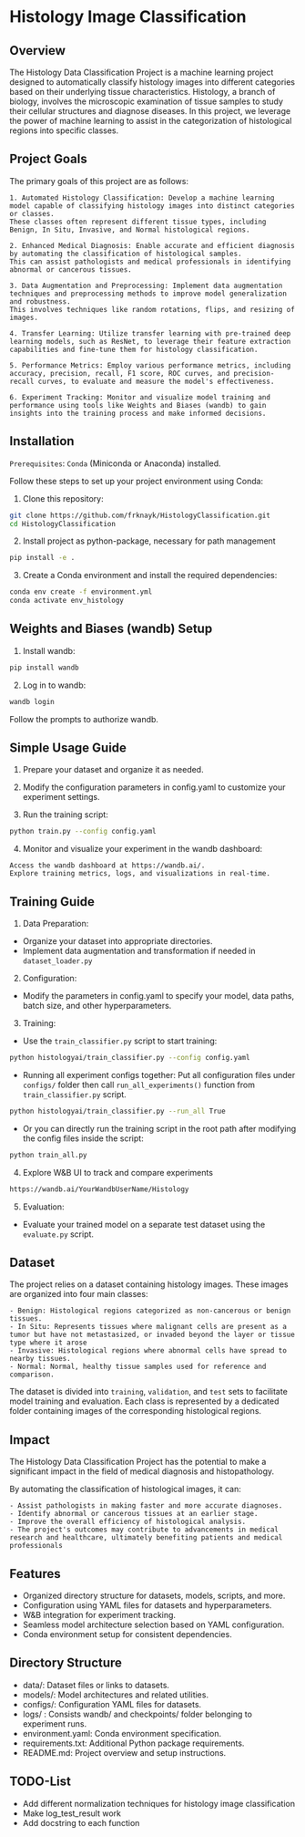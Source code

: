 # Histology Image Classification

## Overview

The Histology Data Classification Project is a machine learning project designed to automatically classify histology images into different categories based on their underlying tissue characteristics.
Histology, a branch of biology, involves the microscopic examination of tissue samples to study their cellular structures and diagnose diseases.
In this project, we leverage the power of machine learning to assist in the categorization of histological regions into specific classes.

## Project Goals

The primary goals of this project are as follows:

```text
1. Automated Histology Classification: Develop a machine learning model capable of classifying histology images into distinct categories or classes. 
These classes often represent different tissue types, including Benign, In Situ, Invasive, and Normal histological regions.

2. Enhanced Medical Diagnosis: Enable accurate and efficient diagnosis by automating the classification of histological samples. 
This can assist pathologists and medical professionals in identifying abnormal or cancerous tissues.

3. Data Augmentation and Preprocessing: Implement data augmentation techniques and preprocessing methods to improve model generalization and robustness. 
This involves techniques like random rotations, flips, and resizing of images.

4. Transfer Learning: Utilize transfer learning with pre-trained deep learning models, such as ResNet, to leverage their feature extraction capabilities and fine-tune them for histology classification.

5. Performance Metrics: Employ various performance metrics, including accuracy, precision, recall, F1 score, ROC curves, and precision-recall curves, to evaluate and measure the model's effectiveness.

6. Experiment Tracking: Monitor and visualize model training and performance using tools like Weights and Biases (wandb) to gain insights into the training process and make informed decisions.
```

## Installation

`Prerequisites`: `Conda` (Miniconda or Anaconda) installed.

Follow these steps to set up your project environment using Conda:

1. Clone this repository:

```bash
git clone https://github.com/frknayk/HistologyClassification.git
cd HistologyClassification
```

2. Install project as python-package, necessary for path management

```bash
pip install -e .
```

3. Create a Conda environment and install the required dependencies:

```bash
conda env create -f environment.yml
conda activate env_histology
```

## Weights and Biases (wandb) Setup

1. Install wandb:

```bash
pip install wandb
```

2. Log in to wandb:

```bash
wandb login
```

Follow the prompts to authorize wandb.

## Simple Usage Guide

1. Prepare your dataset and organize it as needed.

2. Modify the configuration parameters in config.yaml to customize your experiment settings.

3. Run the training script:

```bash
python train.py --config config.yaml
```

4. Monitor and visualize your experiment in the wandb dashboard:

```text
Access the wandb dashboard at https://wandb.ai/.
Explore training metrics, logs, and visualizations in real-time.
```

## Training Guide

1. Data Preparation:

- Organize your dataset into appropriate directories.
- Implement data augmentation and transformation if needed in `dataset_loader.py`

2. Configuration:

- Modify the parameters in config.yaml to specify your model, data paths, batch size, and other hyperparameters.

3. Training:

- Use the `train_classifier.py` script to start training:

```bash
python histologyai/train_classifier.py --config config.yaml
```

- Running all experiment configs together: Put all configuration files under `configs/` folder then call `run_all_experiments()` function from `train_classifier.py` script.

```bash
python histologyai/train_classifier.py --run_all True
```

- Or you can directly run the training script in the root path after modifying the config files inside the script:

```bash
python train_all.py
```

4. Explore W&B UI to track and compare experiments

```bash
https://wandb.ai/YourWandbUserName/Histology
```

5. Evaluation:

- Evaluate your trained model on a separate test dataset using the `evaluate.py` script.

## Dataset

The project relies on a dataset containing histology images. These images are organized into four main classes:

```text
- Benign: Histological regions categorized as non-cancerous or benign tissues.
- In Situ: Represents tissues where malignant cells are present as a tumor but have not metastasized, or invaded beyond the layer or tissue type where it arose
- Invasive: Histological regions where abnormal cells have spread to nearby tissues.
- Normal: Normal, healthy tissue samples used for reference and comparison.
```

The dataset is divided into `training`, `validation`, and `test` sets to facilitate model training and evaluation.
Each class is represented by a dedicated folder containing images of the corresponding histological regions.

## Impact

The Histology Data Classification Project has the potential to make a significant impact in the field of medical diagnosis and histopathology.

By automating the classification of histological images, it can:

```text
- Assist pathologists in making faster and more accurate diagnoses.
- Identify abnormal or cancerous tissues at an earlier stage.
- Improve the overall efficiency of histological analysis.
- The project's outcomes may contribute to advancements in medical research and healthcare, ultimately benefiting patients and medical professionals
```

## Features

- Organized directory structure for datasets, models, scripts, and more.
- Configuration using YAML files for datasets and hyperparameters.
- W&B integration for experiment tracking.
- Seamless model architecture selection based on YAML configuration.
- Conda environment setup for consistent dependencies.

## Directory Structure

- data/: Dataset files or links to datasets.
- models/: Model architectures and related utilities.
- configs/: Configuration YAML files for datasets.
- logs/ : Consists wandb/ and checkpoints/ folder belonging to experiment runs.
- environment.yaml: Conda environment specification.
- requirements.txt: Additional Python package requirements.
- README.md: Project overview and setup instructions.


## TODO-List

- Add different normalization techniques for histology image classification
- Make log_test_result work
- Add docstring to each function
